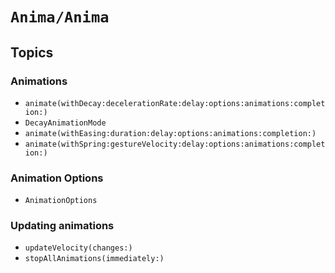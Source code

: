 # ``Anima/Anima``

## Topics

### Animations

- ``animate(withDecay:decelerationRate:delay:options:animations:completion:)``
- ``DecayAnimationMode``
- ``animate(withEasing:duration:delay:options:animations:completion:)``
- ``animate(withSpring:gestureVelocity:delay:options:animations:completion:)``

### Animation Options

- ``AnimationOptions``

### Updating animations

- ``updateVelocity(changes:)``
- ``stopAllAnimations(immediately:)``
